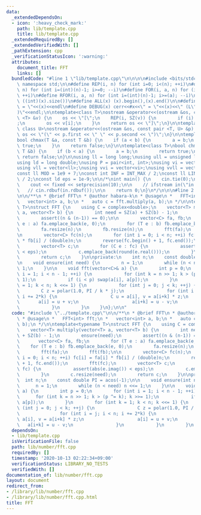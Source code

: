 ```yaml
---
data:
  _extendedDependsOn:
  - icon: ':heavy_check_mark:'
    path: lib/template.cpp
    title: lib/template.cpp
  _extendedRequiredBy: []
  _extendedVerifiedWith: []
  _pathExtension: cpp
  _verificationStatusIcon: ':warning:'
  attributes:
    document_title: FFT
    links: []
  bundledCode: "#line 1 \"lib/template.cpp\"\n\n\n\n#include <bits/stdc++.h>\n\nusing\
    \ namespace std;\n\n#define REP(i, n) for (int i=0; i<(n); ++i)\n#define RREP(i,\
    \ n) for (int i=(int)(n)-1; i>=0; --i)\n#define FOR(i, a, n) for (int i=(a); i<(n);\
    \ ++i)\n#define RFOR(i, a, n) for (int i=(int)(n)-1; i>=(a); --i)\n\n#define SZ(x)\
    \ ((int)(x).size())\n#define ALL(x) (x).begin(),(x).end()\n\n#define DUMP(x) cerr<<#x<<\"\
    \ = \"<<(x)<<endl\n#define DEBUG(x) cerr<<#x<<\" = \"<<(x)<<\" (L\"<<__LINE__<<\"\
    )\"<<endl;\n\ntemplate<class T>\nostream &operator<<(ostream &os, const vector\
    \ <T> &v) {\n    os << \"[\";\n    REP(i, SZ(v)) {\n        if (i) os << \", \"\
    ;\n        os << v[i];\n    }\n    return os << \"]\";\n}\n\ntemplate<class T,\
    \ class U>\nostream &operator<<(ostream &os, const pair <T, U> &p) {\n    return\
    \ os << \"(\" << p.first << \" \" << p.second << \")\";\n}\n\ntemplate<class T>\n\
    bool chmax(T &a, const T &b) {\n    if (a < b) {\n        a = b;\n        return\
    \ true;\n    }\n    return false;\n}\n\ntemplate<class T>\nbool chmin(T &a, const\
    \ T &b) {\n    if (b < a) {\n        a = b;\n        return true;\n    }\n   \
    \ return false;\n}\n\nusing ll = long long;\nusing ull = unsigned long long;\n\
    using ld = long double;\nusing P = pair<int, int>;\nusing vi = vector<int>;\n\
    using vll = vector<ll>;\nusing vvi = vector<vi>;\nusing vvll = vector<vll>;\n\n\
    const ll MOD = 1e9 + 7;\nconst int INF = INT_MAX / 2;\nconst ll LINF = LLONG_MAX\
    \ / 2;\nconst ld eps = 1e-9;\n\n/*\nint main() {\n    cin.tie(0);\n    ios::sync_with_stdio(false);\n\
    \    cout << fixed << setprecision(10);\n\n    // ifstream in(\"in.txt\");\n \
    \   // cin.rdbuf(in.rdbuf());\n\n    return 0;\n}\n*/\n\n\n#line 2 \"lib/number/fft.cpp\"\
    \n\n/**\n * @brief FFT\n * @author habara-k\n * @usage\n *   FFT<int> fft;\n *\
    \   vector<int> a, b;\n *   auto c = fft.multiply(a, b);\n */\n\ntemplate<typename\
    \ T>\nstruct FFT {\n    using C = complex<double>;\n    vector<T> multiply(vector<T>\
    \ a, vector<T> b) {\n        int need = SZ(a) + SZ(b) - 1;\n        ensure(need);\n\
    \        assert((n & (n-1)) == 0);\n\n        vector<C> fa, fb;\n        for (T\
    \ e : a) fa.emplace_back(e, 0);\n        for (T e : b) fb.emplace_back(e, 0);\n\
    \        fa.resize(n);\n        fb.resize(n);\n        fft(fa);\n        fft(fb);\n\
    \n        vector<C> fc(n);\n        for (int i = 0; i < n; ++i) fc[i] = fa[i]\
    \ * fb[i] / (double)n;\n        reverse(fc.begin() + 1, fc.end());\n        fft(fc);\n\
    \        vector<T> c;\n        for (C e : fc) {\n            assert(abs(e.imag())\
    \ < eps);\n            c.emplace_back(round(e.real()));\n        }\n        c.resize(need);\n\
    \        return c;\n    }\n\nprivate:\n    int n;\n    const double PI = acos(-1);\n\
    \n    void ensure(int need) {\n        n = 1;\n        while (n < need) n <<=\
    \ 1;\n    }\n\n    void fft(vector<C>& a) {\n        int p = 0;\n        for (int\
    \ i = 1; i < n - 1; ++i) {\n            for (int k = n >> 1; k > (p ^= k); k >>=\
    \ 1);\n            if (i < p) swap(a[i], a[p]);\n        }\n        for (int k\
    \ = 1; k < n; k <<= 1) {\n            for (int j = 0; j < k; ++j) {\n        \
    \        C z = polar(1.0, PI / k * j);\n                for (int i = j; i < n;\
    \ i += 2*k) {\n                    C u = a[i], v = a[i+k] * z;\n             \
    \       a[i] = u + v;\n                    a[i+k] = u - v;\n                }\n\
    \            }\n        }\n    }\n};\n\n"
  code: "#include \"../template.cpp\"\n\n/**\n * @brief FFT\n * @author habara-k\n\
    \ * @usage\n *   FFT<int> fft;\n *   vector<int> a, b;\n *   auto c = fft.multiply(a,\
    \ b);\n */\n\ntemplate<typename T>\nstruct FFT {\n    using C = complex<double>;\n\
    \    vector<T> multiply(vector<T> a, vector<T> b) {\n        int need = SZ(a)\
    \ + SZ(b) - 1;\n        ensure(need);\n        assert((n & (n-1)) == 0);\n\n \
    \       vector<C> fa, fb;\n        for (T e : a) fa.emplace_back(e, 0);\n    \
    \    for (T e : b) fb.emplace_back(e, 0);\n        fa.resize(n);\n        fb.resize(n);\n\
    \        fft(fa);\n        fft(fb);\n\n        vector<C> fc(n);\n        for (int\
    \ i = 0; i < n; ++i) fc[i] = fa[i] * fb[i] / (double)n;\n        reverse(fc.begin()\
    \ + 1, fc.end());\n        fft(fc);\n        vector<T> c;\n        for (C e :\
    \ fc) {\n            assert(abs(e.imag()) < eps);\n            c.emplace_back(round(e.real()));\n\
    \        }\n        c.resize(need);\n        return c;\n    }\n\nprivate:\n  \
    \  int n;\n    const double PI = acos(-1);\n\n    void ensure(int need) {\n  \
    \      n = 1;\n        while (n < need) n <<= 1;\n    }\n\n    void fft(vector<C>&\
    \ a) {\n        int p = 0;\n        for (int i = 1; i < n - 1; ++i) {\n      \
    \      for (int k = n >> 1; k > (p ^= k); k >>= 1);\n            if (i < p) swap(a[i],\
    \ a[p]);\n        }\n        for (int k = 1; k < n; k <<= 1) {\n            for\
    \ (int j = 0; j < k; ++j) {\n                C z = polar(1.0, PI / k * j);\n \
    \               for (int i = j; i < n; i += 2*k) {\n                    C u =\
    \ a[i], v = a[i+k] * z;\n                    a[i] = u + v;\n                 \
    \   a[i+k] = u - v;\n                }\n            }\n        }\n    }\n};\n\n"
  dependsOn:
  - lib/template.cpp
  isVerificationFile: false
  path: lib/number/fft.cpp
  requiredBy: []
  timestamp: '2020-10-13 02:22:34+09:00'
  verificationStatus: LIBRARY_NO_TESTS
  verifiedWith: []
documentation_of: lib/number/fft.cpp
layout: document
redirect_from:
- /library/lib/number/fft.cpp
- /library/lib/number/fft.cpp.html
title: FFT
---
```

